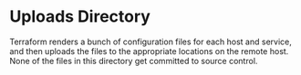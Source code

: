 # Uploads Directory

Terraform renders a bunch of configuration files for each host and
service, and then uploads the files to the appropriate locations on
the remote host. None of the files in this directory get committed to
source control.
